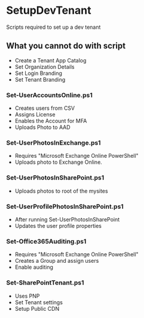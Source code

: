 # SetupDevTenant
Scripts required to set up a dev tenant

## What you cannot do with script
- Create a Tenant App Catalog
- Set Organization Details
- Set Login Branding
- Set Tenant Branding


### Set-UserAccountsOnline.ps1
- Creates users from CSV
- Assigns License
- Enables the Account for MFA
- Uploads Photo to AAD

### Set-UserPhotosInExchange.ps1
- Requires "Microsoft Exchange Online PowerShell"
- Uploads photo to Exchange Online.

### Set-UserPhotosInSharePoint.ps1
- Uploads photos to root of the mysites

### Set-UserProfilePhotosInSharePoint.ps1
- After running Set-UserPhotosInSharePoint
- Updates the user profile properties

### Set-Office365Auditing.ps1
- Requires "Microsoft Exchange Online PowerShell"
- Creates a Group and assign users
- Enable auditing

### Set-SharePointTenant.ps1
- Uses PNP
- Set Tenant settings
- Setup Public CDN
